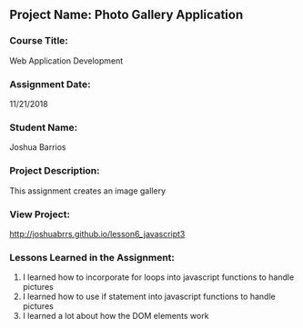 ## Project Name:  Photo Gallery Application

### Course Title:
Web Application Development

### Assignment Date:  
11/21/2018

### Student Name:  
Joshua Barrios

### Project Description:
This assignment creates an image gallery

### View Project:
http://joshuabrrs.github.io/lesson6_javascript3
### Lessons Learned in the Assignment:
1. I learned how to incorporate for loops into javascript functions to handle pictures
2. I learned how to use if statement into javascript functions to handle pictures
3. I learned a lot about how the DOM elements work


